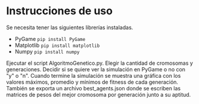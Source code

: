 # Instrucciones de uso

Se necesita tener las siguientes librerías instaladas.

- PyGame ```pip install PyGame```
- Matplotlib ```pip install matplotlib```
- Numpy ```pip install numpy```

Ejecutar el script AlgoritmoGenetico.py. Elegir la cantidad de cromosomas y generaciones. Decidir si se quiere ver la simulación en PyGame o no con "y" o "n". 
Cuando termine la simulación se muestra una gráfica con los valores máximos, promedio y mínimos de fitness de cada generación. También se exporta un archivo best_agents.json donde se escriben las matrices de pesos del mejor cromosoma por generación junto a su aptitud.
